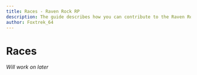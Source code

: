 ```yaml
---
title: Races - Raven Rock RP
description: The guide describes how you can contribute to the Raven Rock RP documentation site docs.ravenrockrp.com.
author: Foxtrek_64
---
```


# Races

*Will work on later*